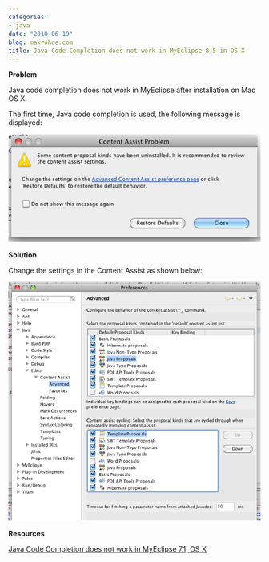 ```yaml
---
categories:
- java
date: "2010-06-19"
blog: maxrohde.com
title: Java Code Completion does not work in MyEclipse 8.5 in OS X
---
```


**Problem**

Java code completion does not work in MyEclipse after installation on Mac OS X.

The first time, Java code completion is used, the following message is displayed:

![bildschirmfoto2010-06-20um15-43-49.png](images/bildschirmfoto2010-06-20um15-43-49.png)

**Solution**

Change the settings in the Content Assist as shown below:

![bildschirmfoto2010-06-20um15-44-36.png](images/bildschirmfoto2010-06-20um15-44-36.png)

**Resources**

[Java Code Completion does not work in MyEclipse 7.1, OS X](http://www.myeclipseide.com/index.php?name=PNphpBB2&file=viewtopic&t=23170&start=0&postdays=0&postorder=asc&highlight=&sid=cd380ff1d187836e9860f3612cb08c49)